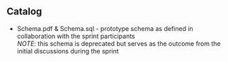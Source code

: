 ## Catalog

* Schema.pdf & Schema.sql - prototype schema as defined in collaboration with the sprint participants<br>_NOTE_: this schema is deprecated but serves as the outcome from the initial discussions during the sprint
